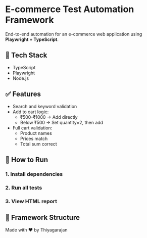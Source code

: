 # E-commerce Test Automation Framework

End-to-end automation for an e-commerce web application using **Playwright + TypeScript**.

## 🧰 Tech Stack
- TypeScript
- Playwright
- Node.js

## ✅ Features
- Search and keyword validation
- Add to cart logic:
  - ₹500–₹1000 → Add directly
  - Below ₹500 → Set quantity=2, then add
- Full cart validation:
  - Product names
  - Prices match
  - Total sum correct

## 🚀 How to Run

### 1. Install dependencies

### 2. Run all tests

### 3. View HTML report

## 📂 Framework Structure


Made with ❤️ by Thiyagarajan

